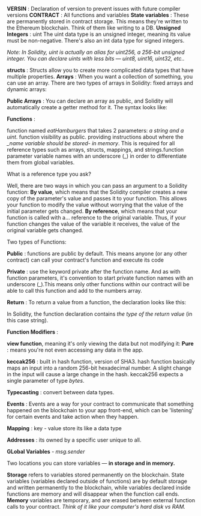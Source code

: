 **VERSIN** : Declaration of version to prevent issues with future compiler versions
**CONTRACT** : All functions and variables
**State variables** : These are permanently stored in contract storage. This means they're written to the Ethereum blockchain. Think of them like writing to a DB.
**Unsigned Integers** : uint
The uint data type is an unsigned integer, meaning its value must be non-negative. There's also an int data type for signed integers.

*Note: In Solidity, uint is actually an alias for uint256, a 256-bit unsigned integer. You can declare uints with less bits — uint8, uint16, uint32, etc..*
<!-- pragma solidity >=0.5.0 <0.6.0;.
contract HelloWorld {
uint myUnsignedInteger = 100;
} -->

**structs** : Structs allow you to create more complicated data types that have multiple properties.
**Arrays** : When you want a collection of something, you can use an array. There are two types of arrays in Solidity: fixed arrays and dynamic arrays:
<!-- uint[2] fixedArray;
a dynamic Array - has no fixed size, can keep growing:
uint[] dynamicArray -->

**Public Arrays** : You can declare an array as public, and Solidity will automatically create a getter method for it. The syntax looks like:
<!-- Person[] public people; -->

**Functions** :
<!-- function eatHamburgers(string memory _name, uint _amount) public {

} -->
function named *eatHamburgers* that takes 2 parameters: *a string and a uint*. 
function visibility as public. 
providing instructions about where the *_name variable should be stored- in memory*. This is required for all reference types such as arrays, structs, mappings, and strings.function parameter variable names with an underscore (_) in order to differentiate them from global variables.

What is a reference type you ask?

Well, there are two ways in which you can pass an argument to a Solidity function:
**By value**, which means that the Solidity compiler creates a new copy of the parameter's value and passes it to your function. This allows your function to modify the value without worrying that the value of the initial parameter gets changed.
**By reference**, which means that your function is called with a... reference to the original variable. Thus, if your function changes the value of the variable it receives, the value of the original variable gets changed.

Two types of Functions:

**Public** : functions are public by default. This means anyone (or any other contract) can call your contract's function and execute its code

**Private** :  use the keyword private after the function name. And as with function parameters, it's convention to start private function names with an underscore (_).This means only other functions within our contract will be able to call this function and add to the numbers array.
<!-- function _addToArray(uint _number) private {
  numbers.push(_number);
} -->

**Return** :
To return a value from a function, the declaration looks like this:
<!-- string greeting = "What's up dog";
function sayHello() public returns (string memory) {
  return greeting;
} -->
In Solidity, the function declaration contains *the type of the return value* (in this case string).

**Function Modifiers** :

**view function**, meaning it's only viewing the data but not modifying it:
**Pure** : means you're not even accessing any data in the app.

**keccak256** : 
built in hash function, version of SHA3. 
hash function basically maps an input into a random 256-bit hexadecimal number. A slight change in the input will cause a large change in the hash.
keccak256 expects a single parameter of type *bytes*.

**Typecasting** : convert between data types.
<!-- uint8 a = 5;
uint b = 6;
// throws an error because a * b returns a uint, not uint8:
uint8 c = a * b;
// we have to typecast b as a uint8 to make it work:
uint8 c = a * uint8(b); -->

**Events** : Events are a way for your contract to communicate that something happened on the blockchain to your app front-end, which can be 'listening' for certain events and take action when they happen.

<!-- // declare the event
event IntegersAdded(uint x, uint y, uint result);

function add(uint _x, uint _y) public returns (uint) {
  uint result = _x + _y;
  // fire an event to let the app know the function was called:
  emit IntegersAdded(_x, _y, result);
  return result;
} -->

**Mapping** : key - value store its like a data type
<!-- mapping (address => uint) public accountBalance;
the key is an address and the value is a uint,declared it public and name is accounBalance -->

**Addresses** : its owned by a specific user unique to all.

**GLobal Variables** -
*msg.sender*

Two locations you can store variables — **in storage and in memory.**

**Storage** refers to variables stored permanently on the blockchain.
State variables (variables declared outside of functions) are by default storage and written permanently to the blockchain, while variables declared inside functions are memory and will disappear when the function call ends.
**Memory** variables are temporary, and are erased between external function calls to your contract. 
*Think of it like your computer's hard disk vs RAM.*